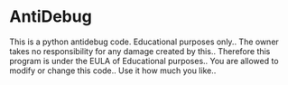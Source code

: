 # AntiDebug
This is a python antidebug code. 
Educational purposes only..  The owner takes no responsibility for any damage created by this.. Therefore this program is under the EULA of Educational purposes.. You are allowed to modify or change this code.. Use it how much you like..
